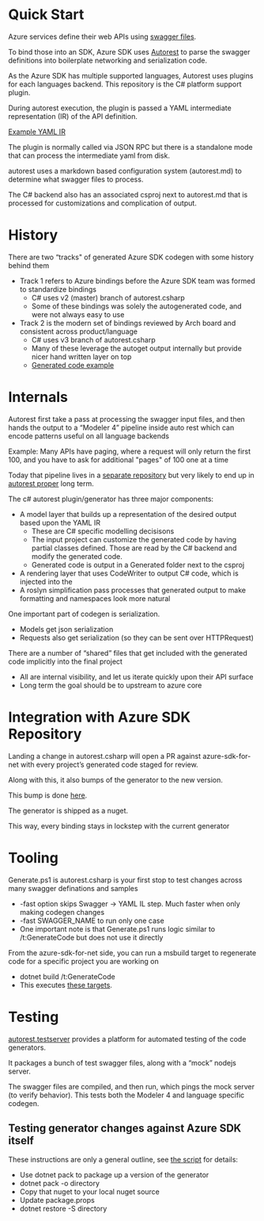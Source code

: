 # Quick Start

Azure services define their web APIs using [swagger files](https://github.com/azure/azure-rest-api-specs).

To bind those into an SDK, Azure SDK uses [Autorest](https://github.com/Azure/autorest) to parse the swagger definitions into boilerplate networking and serialization code. 

As the Azure SDK has multiple supported languages, Autorest uses plugins for each languages backend. This repository is the C# platform support plugin. 

During autorest execution, the plugin is passed a YAML intermediate representation (IR) of the API definition.

[Example YAML IR](https://github.com/Azure/autorest.csharp/blob/feature/v3/test/TestProjects/AdditionalPropertiesEx/CodeModel.yaml)

The plugin is normally called via JSON RPC but there is a standalone mode that can process the intermediate yaml from disk.

autorest uses a markdown based configuration system (autorest.md) to determine what swagger files to process. 

The C# backend also has an associated csproj next to autorest.md that is processed for customizations and complication of output.

# History

There are two “tracks" of generated Azure SDK codegen with some history behind them

- Track 1 refers to Azure bindings before the Azure SDK team was formed to standardize bindings
  - C# uses v2 (master) branch of autorest.csharp
  - Some of these bindings was solely the autogenerated code, and were not always easy to use
- Track 2 is the modern set of bindings reviewed by Arch board and consistent across product/language
   - C# uses v3 branch of autorest.csharp
   - Many of these leverage the autoget output internally but provide nicer hand written layer on top
   - [Generated code example](https://github.com/Azure/azure-sdk-for-net/blob/master/sdk/tables/Azure.Data.Tables/src/TableClient.cs)

# Internals

Autorest first take a pass at processing the swagger input files, and then hands the output to a “Modeler 4” pipeline inside auto rest which can encode patterns useful on all language backends

Example: Many APIs have paging, where a request will only return the first 100, and you have to ask for additional "pages" of 100 one at a time

Today that pipeline lives in a [separate repository]( https://github.com/Azure/autorest.modelerfour/) but very likely to end up in [autorest proper]( https://github.com/Azure/autorest) long term.

The c# autorest plugin/generator has three major components: 

- A model layer that builds up a representation of the desired output based upon the YAML IR 
  - These are C# specific modelling decisisons
  - The input project can customize the generated code by having partial classes defined. Those are read by the C# backend and modify the generated code.
  - Generated code is output in a Generated folder next to the csproj
- A rendering layer that uses CodeWriter to output C# code, which is injected into the 
- A roslyn simplification pass processes that generated output to make formatting and namespaces look more natural

One important part of codegen is serialization.
- Models get json serialization
- Requests also get serialization (so they can be sent over HTTPRequest)

There are a number of “shared” files that get included with the generated code implicitly into the final project
- All are internal visibility, and let us iterate quickly upon their API surface
- Long term the goal should be to upstream to azure core

# Integration with Azure SDK Repository

Landing a change in autorest.csharp will open a PR against azure-sdk-for-net with every project’s generated code staged for review.

Along with this, it also bumps of the generator to the new version. 

This bump is done [here](https://github.com/Azure/azure-sdk-for-net/blob/master/eng/Packages.Data.props).

The generator is shipped as a nuget. 

This way, every binding stays in lockstep with the current generator

# Tooling

Generate.ps1 is autorest.csharp is your first stop to test changes across many swagger definations and samples
- -fast option skips Swagger -> YAML IL step. Much faster when only making codegen changes
- -fast SWAGGER_NAME to run only one case
- One important note is that Generate.ps1 runs logic similar to /t:GenerateCode but does not use it directly 

From the azure-sdk-for-net side, you can run a msbuild target to regenerate code for a specific project you are working on
- dotnet build /t:GenerateCode
- This executes [these targets](https://github.com/Azure/autorest.csharp/blob/feature/v3/src/AutoRest.CSharp.V3/build/CodeGeneration.targets).

# Testing

[autorest.testserver](http://github.com/Azure/autorest.testserver/) provides a platform for automated testing of the code generators. 

It packages a bunch of test swagger files, along with a “mock” nodejs server. 

The swagger files are compiled, and then run, which pings the mock server (to verify behavior). This tests both the Modeler 4 and language specific codegen. 

## Testing generator changes against Azure SDK itself

These instructions are only a general outline, see [the script](https://github.com/Azure/autorest.csharp/blob/feature/v3/eng/UpdateAzureSdkForNet.ps1) for details:

- Use dotnet pack to package up a version of the generator
- dotnet pack -o directory
- Copy that nuget to your local nuget source
- Update package.props
- dotnet restore -S directory 